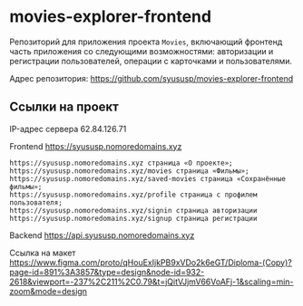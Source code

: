 # movies-explorer-frontend 
Репозиторий для приложения проекта `Movies`, включающий фронтенд часть приложения со следующими возможностями: авторизации и регистрации пользователей, операции с карточками и пользователями.

Адрес репозитория: https://github.com/syususp/movies-explorer-frontend 

## Ссылки на проект

IP-адрес сервера 62.84.126.71

Frontend https://syususp.nomoredomains.xyz

    https://syususp.nomoredomains.xyz страница «О проекте»;
    https://syususp.nomoredomains.xyz/movies страница «Фильмы»;
    https://syususp.nomoredomains.xyz/saved-movies страница «Сохранённые фильмы»;
    https://syususp.nomoredomains.xyz/profile страница с профилем пользователя;
    https://syususp.nomoredomains.xyz/signin страница авторизации 
    https://syususp.nomoredomains.xyz/signup страница регистрации

Backend https://api.syususp.nomoredomains.xyz

Ссылка на макет https://www.figma.com/proto/qHouExIjkPB9xVDo2k6eGT/Diploma-(Copy)?page-id=891%3A3857&type=design&node-id=932-2618&viewport=-237%2C211%2C0.79&t=jQitVJjmV66VoAFj-1&scaling=min-zoom&mode=design